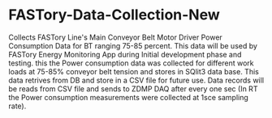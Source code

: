 # FASTory-Data-Collection-New
Collects FASTory Line's Main Conveyor Belt Motor Driver Power Consumption Data for BT ranging 75-85 percent.
This data will be used by FASTory Energy Monitoring App during Initial development phase and testing. 
this the Power consumption data was collected for different work loads at 75-85% conveyor belt tension and stores in SQlit3 data base. This data retrives from DB and store in a CSV file for future use.
Data records will be reads from CSV file and sends to ZDMP DAQ after every one sec (In RT the Power consumption measurements were collected at 1sce sampling rate).

